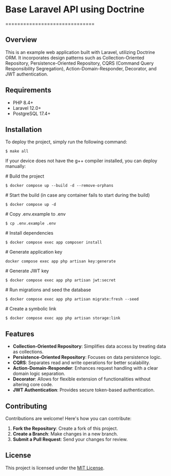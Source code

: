 # Base Laravel API using Doctrine
==============================

## Overview

This is an example web application built with Laravel, utilizing Doctrine ORM. It incorporates design patterns such as Collection-Oriented Repository, Persistence-Oriented Repository, CQRS (Command Query Responsibility Segregation), Action-Domain-Responder, Decorator, and JWT authentication.

## Requirements

- PHP 8.4+
- Laravel 12.0+
- PostgreSQL 17.4+

## Installation

To deploy the project, simply run the following command:

```
$ make all
```

If your device does not have the g++ compiler installed, you can deploy manually:

\# Build the project

```
$ docker compose up --build -d --remove-orphans
```

\# Start the build (in case any container fails to start during the build)

```
$ docker compose up -d
```

\# Copy .env.example to .env

```
$ cp .env.example .env
```

\# Install dependencies

```
$ docker compose exec app composer install
```

\# Generate application key

```
docker compose exec app php artisan key:generate
```

\# Generate JWT key

```
$ docker compose exec app php artisan jwt:secret
```

\# Run migrations and seed the database

```
$ docker compose exec app php artisan migrate:fresh --seed
```

\# Create a symbolic link

```
$ docker compose exec app php artisan storage:link
```

## Features

- **Collection-Oriented Repository**: Simplifies data access by treating data as collections.
- **Persistence-Oriented Repository**: Focuses on data persistence logic.
- **CQRS**: Separates read and write operations for better scalability.
- **Action-Domain-Responder**: Enhances request handling with a clear domain logic separation.
- **Decorator**: Allows for flexible extension of functionalities without altering core code.
- **JWT Authentication**: Provides secure token-based authentication.

## Contributing

Contributions are welcome! Here's how you can contribute:

1. **Fork the Repository**: Create a fork of this project.
2. **Create a Branch**: Make changes in a new branch.
3. **Submit a Pull Request**: Send your changes for review.

## License

This project is licensed under the [MIT License](https://opensource.org/licenses/MIT).